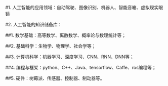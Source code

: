 #1. 人工智能的应用领域：自动驾驶、图像识别、机器人、智能音箱、虚拟现实眼镜

#2. 人工智能的知识储备库：

##1. 数学基础：高等数学、离散数学、概率论与数理统计等；

##2. 基础科学：生物学、物理学、社会学等；

##3. 计算机科学：机器学习、深度学习、CNN、RNN、DNN等；

##4. 编程与框架：python、C++、Java、tensorflow、Caffe、ros编程等；

##5. 硬件：树莓派、传感器、控制器、制动器等。
